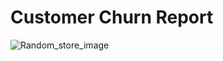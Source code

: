 # Customer Churn Report

![Random_store_image](https://github.com/user-attachments/assets/bc82e72b-cd42-44d9-a7e7-f9a79b262207)

